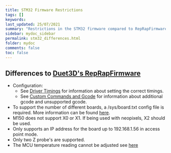 ```yaml
---
title: STM32 Firmware Restrictions
tags: []
keywords: 
last_updated: 25/07/2021
summary: "Restrictions in the STM32 firmware compared to RepRapFirmware available on Duet3D hardware"
sidebar: mydoc_sidebar
permalink: stm32_differences.html
folder: mydoc
comments: false
toc: false
---
```


## Differences to [Duet3D's RepRapFirmware](https://github.com/Duet3D/RepRapFirmware)

* Configuration:
  * See [Driver Timings](driver_timings.html) for information about setting the correct timings.
  * See [Custom Commands and Gcode](custom.html) for information about additional gcode and unsupported gcode. 
* To support the number of different boards, a /sys/board.txt config file is required. More information can be found [here](board_txt.html).
* M150 does not support X0 or X1. If being used with neopixels, X2 should be used.  
* Only supports an IP address for the board up to 192.168.1.56 in access point mode.
* Only two Z probe's are supported.
* The MCU temperature reading cannot be adjusted see [here](https://discord.com/channels/711873626080804914/746105511421804644/922959711752581140)